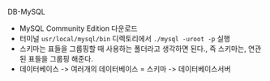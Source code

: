 DB-MySQL

* MySQL Community Edition 다운로드
* 터미널 `usr/local/mysql/bin` 디렉토리에서 `./mysql -uroot -p` 실행
* 스키마는 표들을 그룹핑할 때 사용하는 폴더라고 생각하면 된다., 즉 스키마는, 연관된 표들을 그룹핑 해준다.
* 데이터베이스 -> 여러개의 데이터베이스 = 스키마 -> 데이터베이스서버 

